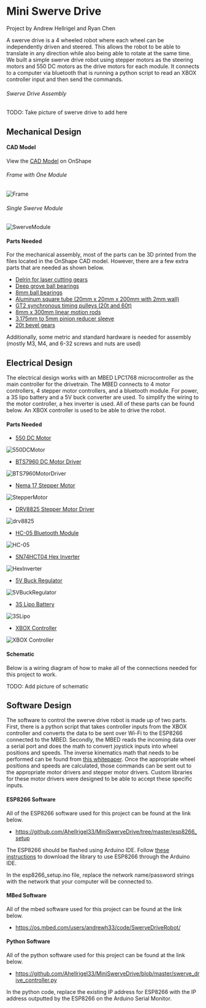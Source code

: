 # Mini Swerve Drive
Project by Andrew Hellrigel and Ryan Chen

A swerve drive is a 4 wheeled robot where each wheel can be independently driven and steered. This allows the robot to be able to translate in any direction while also being able to rotate at the same time. We built a simple swerve drive robot using stepper motors as the steering motors and 550 DC motors as the drive motors for each module. It connects to a computer via bluetooth that is running a python script to read an XBOX controller input and then send the commands.

###### Swerve Drive Assembly
TODO: Take picture of swerve drive to add here

## Mechanical Design

#### CAD Model
View the [CAD Model](https://cad.onshape.com/documents/7647162e80dae337830eed48/w/d2e661ed10475200ea589299/e/53a591cb0b692bf025469395?renderMode=0&uiState=626ae1af2d4da8269f2dcc8e) on OnShape

###### Frame with One Module
![Frame](https://user-images.githubusercontent.com/31022165/165826054-c8084df3-d574-4f67-839c-04d820173075.png)

###### Single Swerve Module
![SwerveModule](https://user-images.githubusercontent.com/31022165/165826176-24a18222-53f3-4fd6-ac80-a75b8940235e.png)


#### Parts Needed
For the mechanical assembly, most of the parts can be 3D printed from the files located in the OnShape CAD model. However, there are a few extra parts that are needed as shown below.
- [Delrin for laser cutting gears](https://www.amazon.com/dp/B07GNLYSWT?psc=1&ref=ppx_yo2ov_dt_b_product_details)
- [Deep grove ball bearings](https://www.amazon.com/dp/B088BJBWJ5?psc=1&ref=ppx_yo2ov_dt_b_product_details)
- [8mm ball bearings](https://www.amazon.com/dp/B07R7PR72H?psc=1&ref=ppx_yo2ov_dt_b_product_details)
- [Aluminum square tube (20mm x 20mm x 200mm with 2mm wall)](https://www.amazon.com/dp/B07ZVS9KCR?ref=ppx_yo2ov_dt_b_product_details&th=1)
- [GT2 synchronous timing pulleys (20t and 60t)](https://www.amazon.com/dp/B08DNLWQPM?ref=ppx_yo2ov_dt_b_product_details&th=1)
- [8mm x 300mm linear motion rods](https://www.amazon.com/dp/B09P87MSY7?ref=ppx_yo2ov_dt_b_product_details&th=1)
- [3.175mm to 5mm pinion reducer sleeve](https://www.amazon.com/dp/B08ZNC7YTD?psc=1&ref=ppx_yo2ov_dt_b_product_details)
- [20t bevel gears](https://www.amazon.com/dp/B01EUXS6KS?psc=1&ref=ppx_yo2ov_dt_b_product_details)

Additionally, some metric and standard hardware is needed for assembly (mostly M3, M4, and 6-32 screws and nuts are used)

## Electrical Design
The electrical design works with an MBED LPC1768 microcontroller as the main controller for the drivetrain. The MBED connects to 4 motor controllers, 4 stepper motor controllers, and a bluetooth module. For power, a 3S lipo battery and a 5V buck converter are used. To simplify the wiring to the motor controller, a hex inverter is used. All of these parts can be found below. An XBOX controller is used to be able to drive the robot.

#### Parts Needed
- [550 DC Motor](https://www.amazon.com/dp/B07D72GWPY?psc=1&ref=ppx_yo2ov_dt_b_product_details)

![550DCMotor](https://user-images.githubusercontent.com/31022165/165830312-82d7a8a6-4b9a-4e85-b55d-260aab8546b8.png)
- [BTS7960 DC Motor Driver](https://www.amazon.com/dp/B07TFB22H5?psc=1&ref=ppx_yo2ov_dt_b_product_details)

![BTS7960MotorDriver](https://user-images.githubusercontent.com/31022165/165830329-42951df0-0ffc-47e5-a5ba-0527bd04ec44.png)
- [Nema 17 Stepper Motor](https://www.amazon.com/dp/B094CQ4DBQ?ref=ppx_yo2ov_dt_b_product_details&th=1)

![StepperMotor](https://user-images.githubusercontent.com/31022165/165830411-a6c47e52-33ca-4adc-b5e4-d2917f7f05ab.png)
- [DRV8825 Stepper Motor Driver](https://www.amazon.com/dp/B07XF2LYC8?psc=1&ref=ppx_yo2ov_dt_b_product_details)


![drv8825](https://user-images.githubusercontent.com/31022165/165830381-615bfc99-a2fc-477a-99de-273e445aa8bf.png)

- [HC-05 Bluetooth Module](https://www.amazon.com/dp/B071YJG8DR/ref=sspa_mw_detail_1?psc=1&pd_rd_i=B071YJG8DR&pd_rd_w=jsG3i&pf_rd_p=81b2ae4c-6be1-45bd-942c-abb69c9d8ea5&pd_rd_wg=I4cYZ&pf_rd_r=SBQXBP31SVGXRKH9J5GV&pd_rd_r=46493b66-78ed-4cc4-94d5-095042b973c4&spLa=ZW5jcnlwdGVkUXVhbGlmaWVyPUFBSjdNUTVDNDlJSUUmZW5jcnlwdGVkSWQ9QTA0MDMzNDYyU05RMDlFREtMSDZMJmVuY3J5cHRlZEFkSWQ9QTA2ODEwNTEyOVdNT0gwQllPMzJTJndpZGdldE5hbWU9c3BfcGhvbmVfZGV0YWlsX3RoZW1hdGljJmFjdGlvbj1jbGlja1JlZGlyZWN0JmRvTm90TG9nQ2xpY2s9dHJ1ZQ==)

![HC-05](https://user-images.githubusercontent.com/31022165/165830474-aa4fa554-84fa-47d9-8997-b28fa73b4ab5.png)
- [SN74HCT04 Hex Inverter](https://www.amazon.com/Instruments-SN74HC04N-CD74HC04-74HC04-Inverters/dp/B00BZQ60HU)

![HexInverter](https://user-images.githubusercontent.com/31022165/165831218-43386bf9-26d8-492d-a8cc-62805fd2dce7.png)
- [5V Buck Regulator](https://www.amazon.com/dp/B076H3XHXP?ref=ppx_yo2ov_dt_b_product_details&th=1)

![5VBuckRegulator](https://user-images.githubusercontent.com/31022165/165830424-0c7cc645-b29a-4775-be81-7ad3fa762e20.png)
- [3S Lipo Battery](https://www.amazon.com/dp/B07JQ6NGN3?psc=1&ref=ppx_yo2ov_dt_b_product_details)

![3SLipo](https://user-images.githubusercontent.com/31022165/165830442-d7d18ca3-a3fe-44bd-b53c-76f909893ea5.png)
- [XBOX Controller](https://www.amazon.com/dp/B07ZGD53JF?ref=ppx_yo2ov_dt_b_product_details&th=1)

![XBOX Controller](https://user-images.githubusercontent.com/31022165/165830449-8c5ee50a-73a9-4d0b-8959-d7919f0819ed.png)

#### Schematic
Below is a wiring diagram of how to make all of the connections needed for this project to work.

TODO: Add picture of schematic

## Software Design
The software to control the swerve drive robot is made up of two parts. First, there is a python script that takes controller inputs from the XBOX controller and converts the data to be sent over Wi-Fi to the ESP8266 connected to the MBED. Secondly, the MBED reads the incoming data over a serial port and does the math to convert joystick inputs into wheel positions and speeds. The inverse kinematics math that needs to be performed can be found from [this whitepaper](https://www.chiefdelphi.com/t/paper-4-wheel-independent-drive-independent-steering-swerve/107383). Once the appropriate wheel positions and speeds are calculated, those commands can be sent out to the appropriate motor drivers and stepper motor drivers. Custom libraries for these motor drivers were designed to be able to accept these specific inputs.

#### ESP8266 Software
All of the ESP8266 software used for this project can be found at the link below.
- https://github.com/Ahellrigel33/MiniSwerveDrive/tree/master/esp8266_setup

The ESP8266 should be flashed using Arduino IDE. Follow [these instructions](http://arduino.esp8266.com/Arduino/versions/2.0.0/doc/installing.html) to download the library to use ESP8266 through the Arduino IDE. 

In the esp8266_setup.ino file, replace the network name/password strings with the network that your computer will be connected to.

#### MBed Software
All of the mbed software used for this project can be found at the link below.
- https://os.mbed.com/users/andrewh33/code/SwerveDriveRobot/


#### Python Software
All of the python software used for this project can be found at the link below.
- https://github.com/Ahellrigel33/MiniSwerveDrive/blob/master/swerve_drive_controller.py

In the python code, replace the existing IP address for ESP8266 with the IP address outputted by the ESP8266 on the Arduino Serial Monitor.

